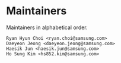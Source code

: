 # Maintainers
Maintainers in alphabetical order.

```
Ryan Hyun Choi <ryan.choi@samsung.com>
Daeyeon Jeong <daeyeon.jeong@samsung.com>
Haesik Jun <haesik.jun@samsung.com>
Ho Sung Kim <hs852.kim@samsung.com>
```
